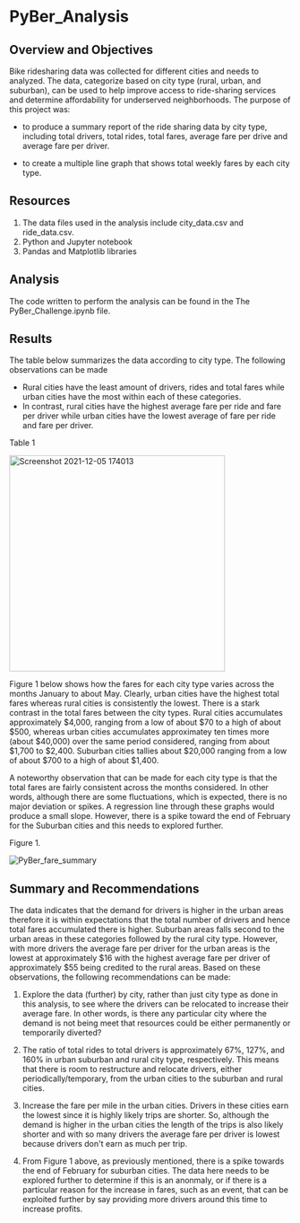 # PyBer_Analysis

## Overview and Objectives

Bike ridesharing data was collected for different cities and needs to analyzed. The data, categorize based on city type (rural, urban, and suburban), can be used to help improve access to ride-sharing services and determine affordability for underserved neighborhoods. The purpose of this project was:
* to produce a summary report of the ride sharing data by city type, including total drivers, total rides, total fares, average fare per drive and average fare per driver. 

* to create a multiple line graph that shows total weekly fares by each city type. 

## Resources
1. The data files used in the analysis include city_data.csv and ride_data.csv.
2. Python and Jupyter notebook
3. Pandas and Matplotlib libraries

## Analysis

The code written to perform the analysis can be found in the The PyBer_Challenge.ipynb file.

## Results 

The table below summarizes the data according to city type. The following observations can be made

* Rural cities have the least amount of drivers, rides and total fares while urban cities have the most within each of these categories. 
* In contrast, rural cities have the highest average fare per ride and fare per driver while urban cities have the lowest average of fare per ride and fare per driver.

Table 1

<img width="385" alt="Screenshot 2021-12-05 174013" src="https://user-images.githubusercontent.com/92636438/144766777-2ec8e24f-cc1c-4872-ad4b-ff1a63a13d8a.png">

Figure 1 below shows how the fares for each city type varies across the months January to about May. Clearly, urban cities have the highest total fares whereas rural cities is consistently the lowest. There is a stark contrast in the total fares between the city types. Rural cities accumulates approximately $4,000, ranging from a low of about $70 to a high of about $500, whereas urban cities accumulates approximatey ten times more (about $40,000) over the same period considered, ranging from about $1,700 to $2,400. Suburban cities tallies about $20,000 ranging from a low of about $700 to a high of about $1,400.

A noteworthy observation that can be made for each city type is that the total fares are fairly consistent across the months considered. In other words, although there are some fluctuations, which is expected, there is no major deviation or spikes. A regression line through these graphs would produce a small slope. However, there is a spike toward the end of February for the Suburban cities and this needs to explored further.

Figure 1.

![PyBer_fare_summary](https://user-images.githubusercontent.com/92636438/144766806-71926722-5b3f-485d-aad0-f9e64bc9e40e.png)

  
## Summary and Recommendations

The data indicates that the demand for drivers is higher in the urban areas therefore it is within expectations that the total number of drivers and hence total fares accumulated there is higher. Suburban areas falls second to the urban areas in these categories followed by the rural city type. However, with more drivers the average fare per driver for the urban areas is the lowest at approximately $16 with the highest average fare per driver of approximately $55 being credited to the rural areas. Based on these observations, the following recommendations can be made:

1. Explore the data (further) by city, rather than just city type as done in this analysis, to see where the drivers can be relocated to increase their average fare. In other words, is there any particular city where the demand is not being meet that resources could be either permanently or temporarily diverted? 

2. The ratio of total rides to total drivers is approximately 67%, 127%, and 160% in urban suburban and rural city type, respectively. This means that there is room to restructure and relocate drivers, either periodically/temporary, from the urban cities to the suburban and rural cities. 

3. Increase the fare per mile in the urban cities. Drivers in these cities earn the lowest since it is highly likely trips are shorter. So, although the demand is higher in the urban cities the length of the trips is also likely shorter and with so many drivers the average fare per driver is lowest because drivers don't earn as much per trip. 

4. From Figure 1 above, as previously mentioned, there is a spike towards the end of February for suburban cities. The data here needs to be explored further to determine if this is an anonmaly, or if there is a particular reason for the increase in fares, such as an event, that can be exploited further by say providing more drivers around this time to increase profits.
